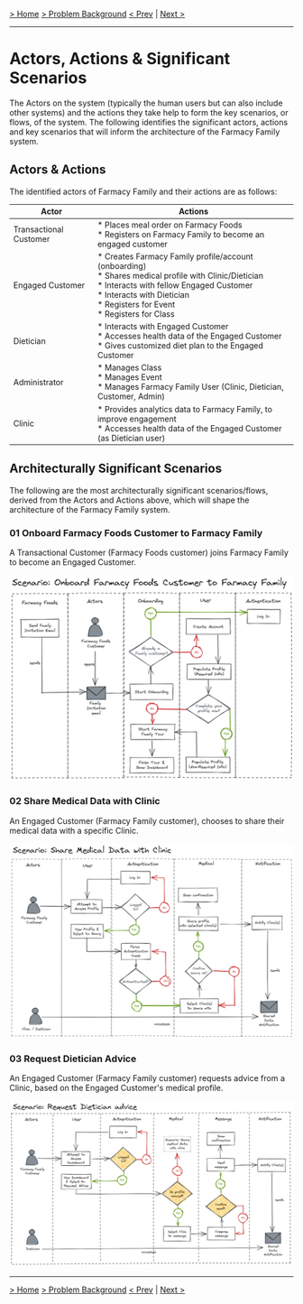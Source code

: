 [> Home](../README.md)  [> Problem Background](README.md)
[< Prev](ArchitectureAnalysis.md)  |  [Next >](ConstraintsAndAssumptions.md)

---
# Actors, Actions & Significant Scenarios

The Actors on the system (typically the human users but can also include other systems) and the actions they take help to form the key scenarios, or flows, of the system. The following identifies the significant actors, actions and key scenarios that will inform the architecture of the Farmacy Family system.

## Actors & Actions

The identified actors of Farmacy Family and their actions are as follows:

| Actor                  | Actions                                                      |
| ---------------------- | ------------------------------------------------------------ |
| Transactional Customer | * Places meal order on Farmacy Foods<br />* Registers on Farmacy Family to become an engaged customer<br /> |
| Engaged Customer       | * Creates Farmacy Family profile/account (onboarding) <br />* Shares medical profile with Clinic/Dietician<br />* Interacts with fellow Engaged Customer <br />* Interacts with Dietician<br />* Registers for Event<br />* Registers for Class |
| Dietician              | * Interacts with Engaged Customer<br />* Accesses health data of the Engaged Customer<br />* Gives customized diet plan to the Engaged Customer |
| Administrator          | * Manages Class<br />* Manages Event<br />* Manages Farmacy Family User (Clinic, Dietician, Customer, Admin) |
| Clinic                 | * Provides analytics data to Farmacy Family, to improve engagement<br />* Accesses health data of the Engaged Customer (as Dietician user) |

## Architecturally Significant Scenarios

The following are the most architecturally significant scenarios/flows, derived from the Actors and Actions above, which will shape the architecture of the Farmacy Family system.

### 01  Onboard Farmacy Foods Customer to Farmacy Family

A Transactional Customer (Farmacy Foods customer) joins Farmacy Family to become an Engaged Customer.

![Scenario-OnboardFFoodsCustomer](../assets/diagrams/Scenario-OnboardFFoodsCustomer.png)

### 02 Share Medical Data with Clinic

An Engaged Customer (Farmacy Family customer), chooses to share their medical data with a specific Clinic.

![Scenario-ShareProfileWithClinic](../assets/diagrams/Scenario-ShareProfileWithClinic.png)

### 03 Request Dietician Advice

An Engaged Customer (Farmacy Family customer) requests advice from a Clinic, based on the Engaged Customer's medical profile.

![Scenario-RequestDieticianAdvice](../assets/diagrams/Scenario-RequestDieticianAdvice.png)


------

[> Home](../README.md)  [> Problem Background](README.md)
[< Prev](ArchitectureAnalysis.md)  |  [Next >](ConstraintsAndAssumptions.md)

